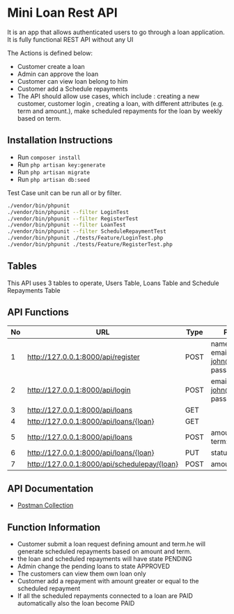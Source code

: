 
# Mini Loan Rest API

It is an app that allows authenticated users to go through a loan application. It is fully functional REST API without any UI

The Actions is defined below:

- Customer create a loan
- Admin can approve the loan
- Customer can view loan belong to him
- Customer add a Schedule repayments
- The API should allow  use cases, which include : creating a new customer, customer login , creating a loan, with different attributes (e.g. term and amount.),  make scheduled repayments for the loan by weekly based on term.

 
## Installation Instructions

- Run `composer install`
- Run `php artisan key:generate`
- Run `php artisan migrate`
- Run `php artisan db:seed`


Test Case unit can be run all or by filter.
```bash
./vendor/bin/phpunit
./vendor/bin/phpunit --filter LoginTest
./vendor/bin/phpunit --filter RegisterTest
./vendor/bin/phpunit --filter LoanTest
./vendor/bin/phpunit --filter ScheduleRepaymentTest
./vendor/bin/phpunit ./tests/Feature/LoginTest.php
./vendor/bin/phpunit ./tests/Feature/RegisterTest.php
```
## Tables

This API uses 3 tables to operate, Users Table, Loans Table and Schedule Repayments Table
 

## API Functions

No | URL | Type |  Parameters
-----| ------------| -- |---------
1 | http://127.0.0.1:8000/api/register | POST | name: John <br> email: john@example.com <br> password: john
2 | http://127.0.0.1:8000/api/login | POST | email: john@example.com <br> password: john
3 | http://127.0.0.1:8000/api/loans | GET
4 | http://127.0.0.1:8000/api/loans/{loan} | GET | 
5 | http://127.0.0.1:8000/api/loans | POST | amount: 30000 <br> term: 3 
6 | http://127.0.0.1:8000/api/loans/{loan} | PUT | status: APPROVED
7 | http://127.0.0.1:8000/api/schedulepay/{loan}| POST | amount: 10000

## API Documentation

- [Postman Collection](https://www.getpostman.com/collections/215bb2c44d701325e3fa)

## Function Information

- Customer submit a loan request defining amount and term.he will generate scheduled repayments based on amount and term.
- the loan and scheduled repayments will have state PENDING
- Admin change the pending loans to state APPROVED
- The customers can view them own loan only
- Customer add a repayment with amount greater or equal to the scheduled repayment
- If all the scheduled repayments connected to a loan are PAID automatically also the loan become PAID
